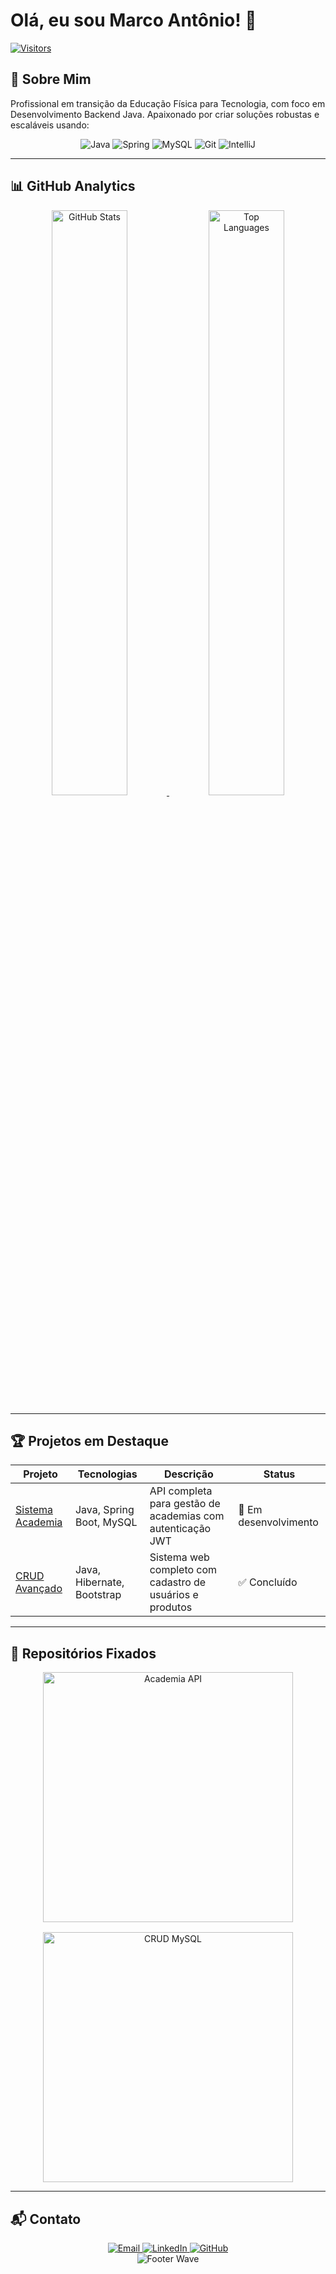 # Olá, eu sou Marco Antônio! 👋


  <!-- Profile View Counter -->
  [![Visitors](https://komarev.com/ghpvc/?username=marcoladograu157&color=58a6ff&style=flat&label=Profile+Views)](https://github.com/marcoladograu157)
</div>

## 🚀 Sobre Mim
Profissional em transição da Educação Física para Tecnologia, com foco em Desenvolvimento Backend Java. Apaixonado por criar soluções robustas e escaláveis usando:

<div align="center">
  <!-- Technology Badges -->
  <img src="https://img.shields.io/badge/Java-ED8B00?style=for-the-badge&logo=openjdk&logoColor=white" alt="Java">
  <img src="https://img.shields.io/badge/Spring-6DB33F?style=for-the-badge&logo=spring&logoColor=white" alt="Spring">
  <img src="https://img.shields.io/badge/MySQL-005C84?style=for-the-badge&logo=mysql&logoColor=white" alt="MySQL">
  <img src="https://img.shields.io/badge/Git-F05032?style=for-the-badge&logo=git&logoColor=white" alt="Git">
  <img src="https://img.shields.io/badge/IntelliJ_IDEA-000000?style=for-the-badge&logo=intellij-idea&logoColor=white" alt="IntelliJ">
</div>

---

## 📊 GitHub Analytics

<div align="center">
  <!-- GitHub Stats Cards -->
  <a href="https://github.com/marcoladograu157">
    <img width="49%" src="https://github-readme-stats.vercel.app/api?username=marcoladograu157&show_icons=true&theme=navy&bg_color=0d1117&title_color=58a6ff&icon_color=58a6ff&text_color=c9d1d9&hide_border=true&include_all_commits=true" alt="GitHub Stats">
  </a>
  <a href="https://github.com/marcoladograu157">
    <img width="49%" src="https://github-readme-stats.vercel.app/api/top-langs/?username=marcoladograu157&layout=compact&theme=navy&bg_color=0d1117&title_color=58a6ff&text_color=c9d1d9&hide_border=true&hide=html,css" alt="Top Languages">
  </a>
</div>

---

## 🏆 Projetos em Destaque

<div align="center">

| Projeto | Tecnologias | Descrição | Status |
|---------|------------|-----------|--------|
| [Sistema Academia](https://github.com/marcoladograu157/academia-api) | Java, Spring Boot, MySQL | API completa para gestão de academias com autenticação JWT | 🚀 Em desenvolvimento |
| [CRUD Avançado](https://github.com/marcoladograu157/crud-mysql) | Java, Hibernate, Bootstrap | Sistema web completo com cadastro de usuários e produtos | ✅ Concluído |

</div>

---

## 📌 Repositórios Fixados

<div align="center" style="display: flex; flex-wrap: wrap; gap: 16px; justify-content: center;">
  <a href="https://github.com/marcoladograu157/academia-api">
    <img width="400" src="https://github-readme-stats.vercel.app/api/pin/?username=marcoladograu157&repo=academia-api&theme=navy&bg_color=0d1117&title_color=58a6ff&text_color=c9d1d9" alt="Academia API">
  </a>
  <a href="https://github.com/marcoladograu157/crud-mysql">
    <img width="400" src="https://github-readme-stats.vercel.app/api/pin/?username=marcoladograu157&repo=crud-mysql&theme=navy&bg_color=0d1117&title_color=58a6ff&text_color=c9d1d9" alt="CRUD MySQL">
  </a>
</div>

---

## 📬 Contato

<div align="center">
  <!-- Contact Badges -->
  <a href="mailto:marco_gomesougaldino@outlook.com">
    <img src="https://img.shields.io/badge/Outlook-0078D4?style=for-the-badge&logo=microsoft-outlook&logoColor=white" alt="Email">
  </a>
  <a href="https://www.linkedin.com/in/marco-gomes-240973248">
    <img src="https://img.shields.io/badge/LinkedIn-0077B5?style=for-the-badge&logo=linkedin&logoColor=white" alt="LinkedIn">
  </a>
  <a href="https://github.com/marcoladograu157">
    <img src="https://img.shields.io/badge/Portfólio-100000?style=for-the-badge&logo=github&logoColor=white" alt="GitHub">
  </a>
</div>

<!-- Optional Divider -->
<div align="center">
  <img src="https://capsule-render.vercel.app/api?type=waving&color=58a6ff&height=60&section=footer" alt="Footer Wave">
</div>

